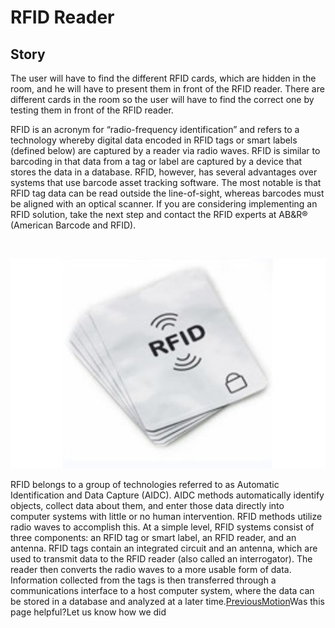 # RFID Reader

## Story

The user will have to find the different RFID cards, which are hidden in the room, and he will have to present them in front of the RFID reader. There are different cards in the room so the user will have to find the correct one by testing them in front of the RFID reader. 

RFID is an acronym for “radio-frequency identification” and refers to a technology whereby digital data encoded in RFID tags or smart labels \(defined below\) are captured by a reader via radio waves. RFID is similar to barcoding in that data from a tag or label are captured by a device that stores the data in a database. RFID, however, has several advantages over systems that use barcode asset tracking software. The most notable is that RFID tag data can be read outside the line-of-sight, whereas barcodes must be aligned with an optical scanner. If you are considering implementing an RFID solution, take the next step and contact the RFID experts at AB&R® \(American Barcode and RFID\).

​

![](../.gitbook/assets/image%20%282%29.png)

RFID belongs to a group of technologies referred to as Automatic Identification and Data Capture \(AIDC\). AIDC methods automatically identify objects, collect data about them, and enter those data directly into computer systems with little or no human intervention. RFID methods utilize radio waves to accomplish this. At a simple level, RFID systems consist of three components: an RFID tag or smart label, an RFID reader, and an antenna. RFID tags contain an integrated circuit and an antenna, which are used to transmit data to the RFID reader \(also called an interrogator\). The reader then converts the radio waves to a more usable form of data. Information collected from the tags is then transferred through a communications interface to a host computer system, where the data can be stored in a database and analyzed at a later time.[PreviousMotion](https://auxiliary.gitbook.io/project/)Was this page helpful?Let us know how we did  
  


